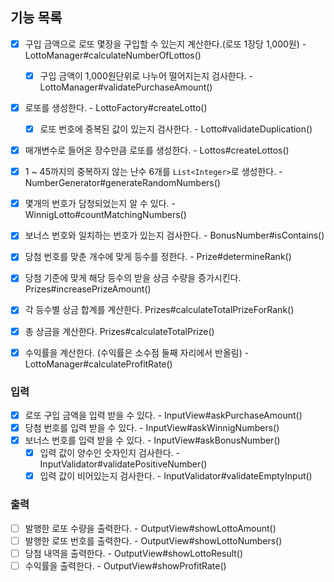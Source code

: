 ## 기능 목록

- [x] 구입 금액으로 로또 몇장을 구입할 수 있는지 계산한다.(로또 1장당 1,000원) - LottoManager#calculateNumberOfLottos()
  - [x] 구입 금액이 1,000원단위로 나누어 떨어지는지 검사한다. - LottoManager#validatePurchaseAmount()
- [x] 로또를 생성한다. - LottoFactory#createLotto()
  - [x] 로또 번호에 중복된 값이 있는지 검사한다. - Lotto#validateDuplication()
- [x] 매개변수로 들어온 장수만큼 로또를 생성한다. - Lottos#createLottos()
- [x] 1 ~ 45까지의 중복하지 않는 난수 6개를 `List<Integer>`로 생성한다. - NumberGenerator#generateRandomNumbers()

- [x] 몇개의 번호가 담청되었는지 알 수 있다. - WinnigLotto#countMatchingNumbers()
- [x] 보너스 번호와 일치하는 번호가 있는지 검사한다. - BonusNumber#isContains()
- [x] 당첨 번호를 맞춘 개수에 맞게 등수를 정한다. - Prize#determineRank()
- [x] 당첨 기준에 맞게 해당 등수의 받을 상금 수량을 증가시킨다. Prizes#increasePrizeAmount()
- [x] 각 등수별 상금 합계를 계산한다. Prizes#calculateTotalPrizeForRank()
- [x] 총 상금을 계산한다. Prizes#calculateTotalPrize()
- [x] 수익률을 계산한다. (수익률은 소수점 둘째 자리에서 반올림) - LottoManager#calculateProfitRate()

### 입력
- [x] 로또 구입 금액을 입력 받을 수 있다. - InputView#askPurchaseAmount()
- [x] 당첨 번호를 입력 받을 수 있다. - InputView#askWinnigNumbers()
- [x] 보너스 번호를 입력 받을 수 있다. - InputView#askBonusNumber()
    - [x] 입력 값이 양수인 숫자인지 검사한다. - InputValidator#validatePositiveNumber()
    - [x] 입력 값이 비어있는지 검사한다. - InputValidator#validateEmptyInput()
      
### 출력
- [ ] 발행한 로또 수량을 출력한다. - OutputView#showLottoAmount()
- [ ] 발행한 로또 번호를 출력한다. - OutputView#showLottoNumbers()
- [ ] 당첨 내역을 출력한다. - OutputView#showLottoResult()
- [ ] 수익률을 출력한다. - OutputView#showProfitRate()